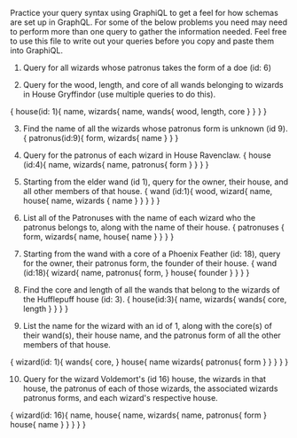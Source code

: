 Practice your query syntax using GraphiQL to get a feel for how schemas are set up in GraphQL. For some of the below problems you need may need to perform more than one query to gather the information needed. Feel free to use this file to write out your queries before you copy and paste them into GraphiQL.

1. Query for all wizards whose patronus takes the form of a doe (id: 6)

2. Query for the wood, length, and core of all wands belonging to wizards in House Gryffindor (use multiple queries to do this).

{
	house(id: 1){
    name,
    wizards{
      name,
      wands{
        wood,
        length,
        core
      }
    }
  }
}

3. Find the name of all the wizards whose patronus form is unknown (id 9).
{
	patronus(id:9){
    form,
    wizards{
      name
  	}
  }
}

4. Query for the patronus of each wizard in House Ravenclaw.
{
	house (id:4){
    name,
	  wizards{
      name,
      patronus{
        form
      }
    }
	}
}

5. Starting from the elder wand (id 1), query for the owner, their house, and all other members of that house.
{
	wand (id:1){
    wood,
    wizard{
      name,
      house{
        name,
        wizards {
          name
        }
      }
    }
  }
}

6. List all of the Patronuses with the name of each wizard who the patronus belongs to, along with the name of their house.
{
	patronuses {
    form,
    wizards{
      name,
      house{
        name
      }
    }
  }
}


7. Starting from the wand with a core of a Phoenix Feather (id: 18), query for the owner, their patronus form, the founder of their house.
{
  wand (id:18){
    wizard{
      name,
      patronus{
        form,
      }
      house{
        founder
      }
    }
  }
}


8. Find the core and length of all the wands that belong to the wizards of the Hufflepuff house (id: 3).
{
	house(id:3){
    name,
    wizards{
      wands{
        core,
        length
      }
    }
  }
}

9. List the name for the wizard with an id of 1, along with the core(s) of their wand(s), their house name, and the patronus form of all the other members of that house.

{
  wizard(id: 1){
  wands{
    core,
  }
  house{
    name
    wizards{
      patronus{
        form
      }
    }
  }
  }
}

10. Query for the wizard Voldemort's (id 16) house, the wizards in that house, the patronus of each of those wizards, the associated wizards patronus forms, and each wizard's respective house.

{
	wizard(id: 16){
    name,
    house{
      name,
      wizards{
        name,
        patronus{
          form
        }
        house{
          name
        }
      }
    }
  }
}